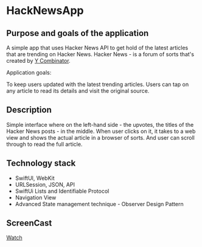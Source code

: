 # HackNewsApp

## Purpose and goals of the application ##

A simple app that uses Hacker News API to get hold of the latest articles that are trending on Hacker News. 
Hacker News - is a forum of sorts that's created by [Y Combinator](https://news.ycombinator.com/).

Application goals:

To keep users updated with the latest trending articles. Users can tap on any article to read its details and visit the original source.

## Description ##
 Simple interface where on the left-hand side - the upvotes, the titles of the Hacker News posts - in the middle. When user clicks on it, 
 it takes to a web view and shows the actual article in a browser of sorts. And user can scroll through to read the full article.

## Technology stack ##
- SwiftUI, WebKit
- URLSession, JSON, API
- SwiftUi Lists and Identifiable Protocol
- Navigation View
- Advanced State management technique - Observer Design Pattern

## ScreenCast ##
[Watch](https://drive.google.com/drive/folders/1hBRhhUXJIYFyUwHBP9Vy-Nl7I8yPtLEN?usp=sharing)
